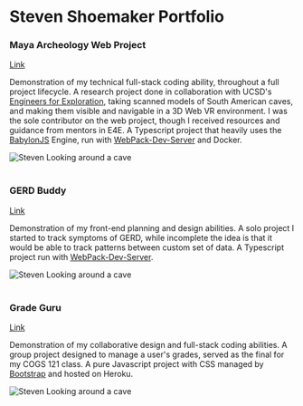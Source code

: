 # Steven Shoemaker Portfolio

### Maya Archeology Web Project

[Link](https://github.com/ucsdsteveshoe/Maya_Archeology_Web)  
  
Demonstration of my technical full-stack coding ability, throughout a full project lifecycle. A research project done in collaboration with UCSD's [Engineers for Exploration](https://e4e.ucsd.edu/maya-archaeology), taking scanned models of South American caves, and making them visible and navigable in a 3D Web VR environment. I was the sole contributor on the web project, though I received resources and guidance from mentors in E4E. A Typescript project that heavily uses the [BabylonJS](https://www.babylonjs.com/) Engine, run with [WebPack-Dev-Server](https://webpack.js.org/configuration/dev-server/) and Docker.

![Steven Looking around a cave](/maya.gif "Steven Looking around a cave")  
<br />

### GERD Buddy

[Link](https://github.com/ucsdsteveshoe/GERDBuddy)

Demonstration of my front-end planning and design abilities. A solo project I started to track symptoms of GERD, while incomplete the idea is that it would be able to track patterns between custom set of data. A Typescript project run with [WebPack-Dev-Server](https://webpack.js.org/configuration/dev-server/).

![Steven Looking around a cave](/maya.gif "Steven Looking around a cave")  
<br />

### Grade Guru

[Link](https://github.com/ucsdsteveshoe/Grade_Guru)

Demonstration of my collaborative design and full-stack coding abilities. A group project designed to manage a user's grades, served as the final for my COGS 121 class. A pure Javascript project with CSS managed by [Bootstrap](https://getbootstrap.com/) and hosted on Heroku.

![Steven Looking around a cave](/maya.gif "Steven Looking around a cave")  